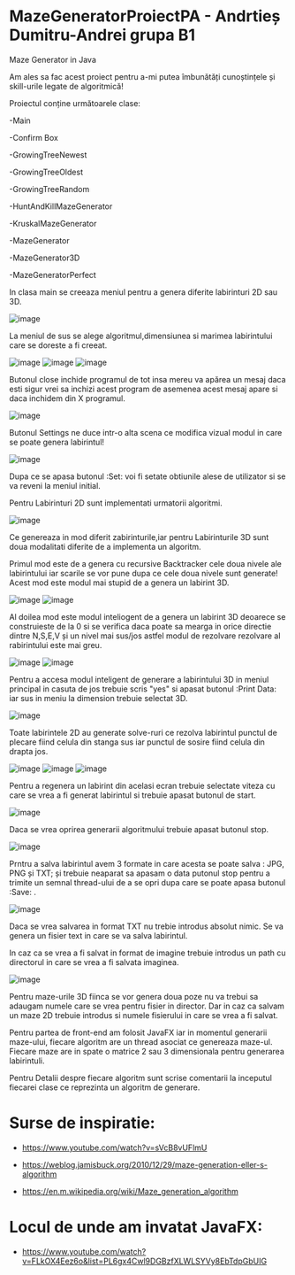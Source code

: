 # MazeGeneratorProiectPA - Andrtieș Dumitru-Andrei grupa B1

Maze Generator in Java

Am ales sa fac acest proiect pentru a-mi putea îmbunătăți cunoștințele și skill-urile legate de algoritmică!

Proiectul conține următoarele clase:

-Main

-Confirm Box

-GrowingTreeNewest

-GrowingTreeOldest

-GrowingTreeRandom

-HuntAndKillMazeGenerator

-KruskalMazeGenerator

-MazeGenerator

-MazeGenerator3D

-MazeGeneratorPerfect

In clasa main se creeaza meniul pentru a genera diferite labirinturi 2D sau 3D.

![image](https://user-images.githubusercontent.com/75743080/119485607-f4b55780-bd5f-11eb-928e-14a8fe191f4f.png)

La meniul de sus se alege algoritmul,dimensiunea si marimea labirintului care se doreste a fi creeat.

![image](https://user-images.githubusercontent.com/75743080/119485957-5ecdfc80-bd60-11eb-919a-479b0ef563a6.png)
![image](https://user-images.githubusercontent.com/75743080/119485987-655c7400-bd60-11eb-8d56-b7071d979b76.png)
![image](https://user-images.githubusercontent.com/75743080/119486011-6beaeb80-bd60-11eb-90de-f5c5375d71ae.png)

Butonul close inchide programul de tot insa mereu va apărea un mesaj daca esti sigur vrei sa inchizi acest program de asemenea acest mesaj apare si daca inchidem din X programul.

![image](https://user-images.githubusercontent.com/75743080/119486336-d00daf80-bd60-11eb-9c3b-01ca79b7e560.png)

Butonul Settings ne duce intr-o alta scena ce modifica vizual modul in care se poate genera labirintul!

![image](https://user-images.githubusercontent.com/75743080/119486569-1105c400-bd61-11eb-9ad6-0c0494310c6c.png)

Dupa ce se apasa butonul :Set: voi fi setate obtiunile alese de utilizator si se va reveni la meniul initial.

Pentru Labirinturi 2D sunt implementati urmatorii algoritmi.

![image](https://user-images.githubusercontent.com/75743080/119486884-66da6c00-bd61-11eb-83c1-012bbeb82e04.png)

Ce genereaza in mod diferit zabirinturile,iar pentru Labirinturile 3D sunt doua modalitati diferite de a implementa un algoritm.

Primul mod este de a genera cu recursive Backtracker cele doua nivele ale labirintului iar scarile se vor pune dupa ce cele doua nivele sunt generate! Acest mod este modul mai stupid de a genera un labirint 3D.

![image](https://user-images.githubusercontent.com/75743080/119487356-f1bb6680-bd61-11eb-9390-bc82e3f595af.png)
![image](https://user-images.githubusercontent.com/75743080/119487382-f97b0b00-bd61-11eb-9737-c18be7d62f87.png)

Al doilea mod este modul inteliogent de a genera un labirint 3D deoarece se construieste de la 0 si se verifica daca poate sa mearga in orice directie dintre N,S,E,V și un nivel mai sus/jos astfel modul de rezolvare rezolvare al rabirintului este mai greu.

![image](https://user-images.githubusercontent.com/75743080/119487739-6bebeb00-bd62-11eb-8b56-87d0c06936b2.png)
![image](https://user-images.githubusercontent.com/75743080/119487767-727a6280-bd62-11eb-8b2b-cbbe2848f27c.png)

Pentru a accesa modul inteligent de generare a labirintului 3D in meniul principal in casuta de jos trebuie scris "yes" si apasat butonul :Print Data: iar sus in meniu la dimension trebuie selectat 3D.

![image](https://user-images.githubusercontent.com/75743080/119488084-d0a74580-bd62-11eb-9ac4-272a17d7bbe8.png)

Toate labirintele 2D au generate solve-ruri ce rezolva labirintul punctul de plecare fiind celula din stanga sus iar punctul de sosire fiind celula din drapta jos.

![image](https://user-images.githubusercontent.com/75743080/119488437-385d9080-bd63-11eb-934e-45022fe6b0df.png)
![image](https://user-images.githubusercontent.com/75743080/119488542-5925e600-bd63-11eb-8952-90811f360432.png)
![image](https://user-images.githubusercontent.com/75743080/119488634-75c21e00-bd63-11eb-8065-7d028d17fd2f.png)

Pentru a regenera un labirint din acelasi ecran trebuie selectate viteza cu care se vrea a fi generat labirintul si trebuie apasat butonul de start.

![image](https://user-images.githubusercontent.com/75743080/119488841-ad30ca80-bd63-11eb-9903-3f4661ec3ccc.png)

Daca se vrea oprirea generarii algoritmului trebuie apasat butonul stop.

![image](https://user-images.githubusercontent.com/75743080/119488930-c5a0e500-bd63-11eb-9a14-546a78cd43ce.png)

Prntru a salva labirintul avem 3 formate in care acesta se poate salva : JPG, PNG și TXT; și trebuie neaparat sa apasam o data putonul stop pentru a trimite un semnal thread-ului de a se opri dupa care se poate apasa butonul :Save: .

![image](https://user-images.githubusercontent.com/75743080/119489355-47910e00-bd64-11eb-9f97-4b6830c64d80.png)

Daca se vrea salvarea in format TXT nu trebie introdus absolut nimic. Se va genera un fisier text in care se va salva labirintul.

In caz ca se vrea a fi salvat in format de imagine trebuie introdus un path cu directorul in care se vrea a fi salvata imaginea.

![image](https://user-images.githubusercontent.com/75743080/119489640-8f179a00-bd64-11eb-86f7-13960790d99c.png)

Pentru maze-urile 3D fiinca se vor genera doua poze nu va trebui sa adaugam numele care se vrea pentru fisier in director.
Dar in caz ca salvam un maze 2D trebuie introdus si numele fisierului in care se vrea a fi salvat.

Pentru partea de front-end am folosit JavaFX iar in momentul generarii maze-ului, fiecare algoritm are un thread asociat ce genereaza maze-ul.
Fiecare maze are in spate o matrice 2 sau 3 dimensionala pentru generarea labirintuli.

Pentru Detalii despre fiecare algoritm sunt scrise comentarii la inceputul fiecarei clase ce reprezinta un algoritm de generare.

# Surse de inspiratie:

- https://www.youtube.com/watch?v=sVcB8vUFlmU

- https://weblog.jamisbuck.org/2010/12/29/maze-generation-eller-s-algorithm

- https://en.m.wikipedia.org/wiki/Maze_generation_algorithm

# Locul de unde am invatat JavaFX:
- https://www.youtube.com/watch?v=FLkOX4Eez6o&list=PL6gx4Cwl9DGBzfXLWLSYVy8EbTdpGbUIG

